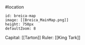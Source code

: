 #location 
```leaflet
id: breica-map
image: [[Breica_MainMap.png]]
height: 750px
defaultZoom: 8
```
Capital: [[Tarton]]
Ruler: [[King Tark]]